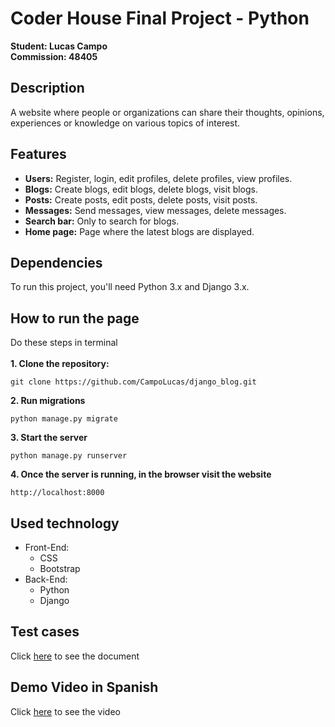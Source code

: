 # Coder House Final Project - Python
<strong>
Student: Lucas Campo</br>
Commission: 48405</br>
</strong>

## Description
A website where people or organizations can share their thoughts, opinions, experiences or knowledge on various topics of interest.</br>

## Features
- <strong>Users:</strong> Register, login, edit profiles, delete profiles, view profiles.
- <strong>Blogs:</strong> Create blogs, edit blogs, delete blogs, visit blogs.
- <strong>Posts:</strong> Create posts, edit posts, delete posts, visit posts.
- <strong>Messages:</strong> Send messages, view messages, delete messages.
- <strong>Search bar:</strong> Only to search for blogs.
- <strong>Home page:</strong> Page where the latest blogs are displayed.

## Dependencies
To run this project, you'll need Python 3.x and Django 3.x.

## How to run the page
Do these steps in terminal</br></br>
<strong>1. Clone the repository:</strong>
```
git clone https://github.com/CampoLucas/django_blog.git
```
<strong>2. Run migrations</strong>
```
python manage.py migrate
```
<strong>3. Start the server</strong>
```
python manage.py runserver
```
<strong>4. Once the server is running, in the browser visit the website</strong>
```
http://localhost:8000
```

## Used technology
- Front-End:
    - CSS
    - Bootstrap
- Back-End:
    - Python
    - Django

## Test cases
Click [here](Test%20cases.xlsx) to see the document

## Demo Video in Spanish
Click [here](https://youtu.be/SrfbtL3Fac8) to see the video
